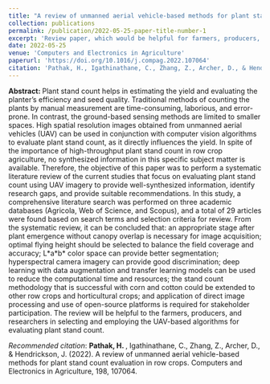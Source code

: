 ```yaml
---
title: "A review of unmanned aerial vehicle-based methods for plant stand count evaluation in row crops"
collection: publications
permalink: /publication/2022-05-25-paper-title-number-1
excerpt: 'Review paper, which would be helpful for farmers, producers, and researchers in selecting and employing UAV-based algorithms for evaluating plant stand count.'
date: 2022-05-25
venue: 'Computers and Electronics in Agriculture'
paperurl: 'https://doi.org/10.1016/j.compag.2022.107064'
citation: 'Pathak, H., Igathinathane, C., Zhang, Z., Archer, D., & Hendrickson, J. (2022). A review of unmanned aerial vehicle-based methods for plant stand count evaluation in row crops. Computers and Electronics in Agriculture, 198, 107064.'
---
```


<strong> Abstract: </strong>Plant stand count helps in estimating the yield and evaluating the planter’s efficiency and seed quality. Traditional methods of counting the plants by manual measurement are time-consuming, laborious, and error-prone. In contrast, the ground-based sensing methods are limited to smaller spaces. High spatial resolution images obtained from unmanned aerial vehicles (UAV) can be used in conjunction with computer vision algorithms to evaluate plant stand count, as it directly influences the yield. In spite of the importance of high-throughput plant stand count in row crop agriculture, no synthesized information in this specific subject matter is available. Therefore, the objective of this paper was to perform a systematic literature review of the current studies that focus on evaluating plant stand count using UAV imagery to provide well-synthesized information, identify research gaps, and provide suitable recommendations. In this study, a comprehensive literature search was performed on three academic databases (Agricola, Web of Science, and Scopus), and a total of 29 articles were found based on search terms and selection criteria for review. From the systematic review, it can be concluded that: an appropriate stage after plant emergence without canopy overlap is necessary for image acquisition; optimal flying height should be selected to balance the field coverage and accuracy; L\*a\*b\* color space can provide better segmentation; hyperspectral camera imagery can provide good discrimination; deep learning with data augmentation and transfer learning models can be used to reduce the computational time and resources; the stand count methodology that is successful with corn and cotton could be extended to other row crops and horticultural crops; and application of direct image processing and use of open-source platforms is required for stakeholder participation. The review will be helpful to the farmers, producers, and researchers in selecting and employing the UAV-based algorithms for evaluating plant stand count.

*Recommended citation*: <strong>Pathak, H. </strong>, Igathinathane, C., Zhang, Z., Archer, D., & Hendrickson, J. (2022). A review of unmanned aerial vehicle-based methods for plant stand count evaluation in row crops. Computers and Electronics in Agriculture, 198, 107064.